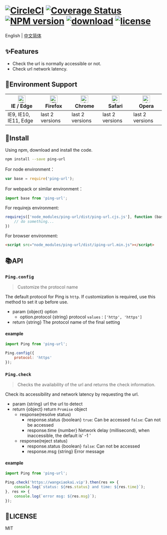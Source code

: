 # [![CircleCI](https://img.shields.io/circleci/build/github/wall-wxk/ping-url/master)](https://circleci.com/gh/wall-wxk/ping-url/tree/master) [![Coverage Status](https://coveralls.io/repos/github/wall-wxk/ping-url/badge.svg?branch=master)](https://coveralls.io/github/wall-wxk/ping-url?branch=master) [![NPM version](https://img.shields.io/npm/v/ping-url.svg)](https://www.npmjs.com/package/ping-url) [![download](https://img.shields.io/npm/dm/ping-url)](https://www.npmjs.com/package/ping-url) [![license](https://img.shields.io/badge/license-MIT-blue.svg)](https://github.com/wall-wxk/ping-url/blob/master/LICENSE)

English | [中文简体](https://github.com/wall-wxk/ping-url/blob/master/README.zh_CN.md)

## :sparkles:Features

- Check the url is normally accessible or not.
- Check url network latency.

## :traffic_light:Environment Support

| [<img src="https://raw.githubusercontent.com/alrra/browser-logos/master/src/edge/edge_48x48.png" alt="IE / Edge" width="24px" height="24px" />](http://godban.github.io/browsers-support-badges/)</br>IE / Edge | [<img src="https://raw.githubusercontent.com/alrra/browser-logos/master/src/firefox/firefox_48x48.png" alt="Firefox" width="24px" height="24px" />](http://godban.github.io/browsers-support-badges/)</br>Firefox | [<img src="https://raw.githubusercontent.com/alrra/browser-logos/master/src/chrome/chrome_48x48.png" alt="Chrome" width="24px" height="24px" />](http://godban.github.io/browsers-support-badges/)</br>Chrome | [<img src="https://raw.githubusercontent.com/alrra/browser-logos/master/src/safari/safari_48x48.png" alt="Safari" width="24px" height="24px" />](http://godban.github.io/browsers-support-badges/)</br>Safari | [<img src="https://raw.githubusercontent.com/alrra/browser-logos/master/src/opera/opera_48x48.png" alt="Opera" width="24px" height="24px" />](http://godban.github.io/browsers-support-badges/)</br>Opera |  
| --- | --- | --- | --- | --- |
| IE9, IE10, IE11, Edge | last 2 versions | last 2 versions | last 2 versions | last 2 versions |

## :rocket:Install

Using npm, download and install the code.
```bash
npm install --save ping-url
```
For node environment：
```js
var base = require('ping-url');
```
For webpack or similar environment：
```js
import base from 'ping-url';
```
For requirejs environment:
```js
requirejs(['node_modules/ping-url/dist/ping-url.cjs.js'], function (base) {
    // do something...
})
```
For browser environment:
```html
<script src="node_modules/ping-url/dist/iping-url.min.js"></script>
```

## :books:API

### `Ping.config`
> Customize the protocol name

The default protocol for Ping is `http`. If customization is required, use this method to set it up before use.

- param {object} option    
    - option.protocol {string} protocol `values：['http', 'https']`
- return {string} The protocol name of the final setting

#### example
```javascript
import Ping from 'ping-url';

Ping.config({
    protocol: 'https'
});
```

### `Ping.check`
> Checks the availability of the url and returns the check information.

Check its accessibility and network latency by requesting the url.

- param {string} url the url to detect
- return {object} return `Promise` object
    - response(resolve status)
        - response.status {boolean} `true`: Can be accessed `false`: Can not be accessed
        - response.time {number} Network delay (millisecond), when inaccessible, the default is' -1 '
    - response(reject status)
        - response.status {boolean} `false`: Can not be accessed
        - response.msg {string} Error message

#### example
```javascript
import Ping from 'ping-url';

Ping.check('https://wangxiaokai.vip').then(res => {
    console.log(`status: ${res.status} and time: ${res.time}`);
}, res => {
    console.log(`error msg: ${res.msg}`);
});
```


## :page_facing_up:LICENSE
MIT

